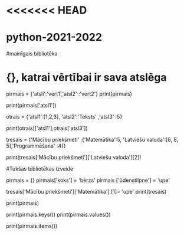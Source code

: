 <<<<<<< HEAD
=======
# python-2021-2022
#mainīgais bibliotēka

# {}, katrai vērtībai ir sava atslēga

pirmais = {'atsli':'vert1','atsl2' :'vert2'}
print(pirmais)

print(pirmais['atsl1'])

otrais = {'atsl1':[1,2,3], 'atsl2':'Teksts' ,'atsl3' :5}

print(otrais)['atsl1'],otrais['atsl3'])

tresais = {'Mācību priekšmeti' :{'Matemātika':5, 'Latviešu valoda':[6, 8, 5],'Programmēšana' :4{}

print(tresais['Mācību priekšmeti']['Latviešu valoda'][2])

#Tukšas bibliotēkas izveide

pirmais = {}
pirmais['koks'] = 'bērzs'
pirmais ['ūdenstilpne'] = 'upe'

tresais['Mācību priekšmeti']['Matemātika'] [1]= 'upe'
print(tresais)

print(pirmais)

print(pirmais.keys())
print(pirmais.values())

print(pirmais.items())
